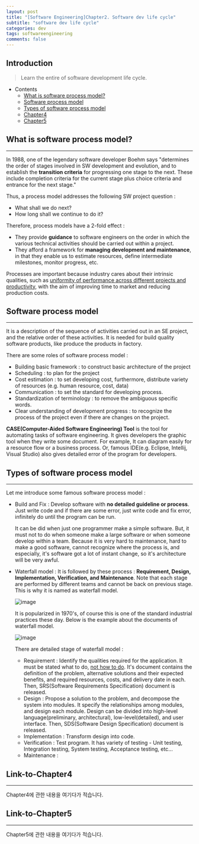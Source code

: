 ```yaml
---
layout: post
title: "[Software Engineering]Chapter2. Software dev life cycle"
subtitle: "software dev life cycle"
categories: dev
tags: softwareengineering
comments: false
---
```


## Introduction
> Learn the entire of software development life cycle.

- Contents
	- [What is software process model?](#what-is-software-process-model)
	- [Software process model](#software-process-model)
	- [Types of software process model](#types-of-software-process-model)
	- [Chapter4](#link-to-chapter4)
	- [Chapter5](#link-to-chapter5)
  
## What is software process model?
---
In 1988, one of the legendary software developer Boehm says "determines the order of stages involved in SW development and evolution, and to establish the **transition criteria** for progressing one stage to the next. These include completion criteria for the current stage plus choice criteria and entrance for the next stage."

Thus, a process model addresses the following SW project question :

- What shall we do next?
- How long shall we continue to do it?

Therefore, process models have a 2-fold effect :

- They provide **guidance** to software engineers on the order in which the various technical activities should be carried out within a project.
- They afford a framework for **managing development and maintenance**, in that they enable us to estimate resources, define intermediate milestones, monitor progress, etc.

Processes are important because industry cares about their intrinsic qualities, such as <u>uniformity of performance across different projects and productivity</u>, with the aim of improving time to market and reducing production costs.



## Software process model
---
It is a description of the sequence of activities carried out in an SE project, and the relative order of these activities. It is needed for build quality software products, like produce the products in factory.

There are some roles of software process model :

- Building basic framework : to construct basic architecture of the project
- Scheduling : to plan for the project
- Cost estimation : to set developing cost, furthermore, distribute variety of resources (e.g. human resource, cost, data)
- Communication : to set the standard for developing process.
- Standardization of terminology : to remove the ambiguous specific words.
- Clear understanding of development progress : to recognize the process of the project even if there are changes on the project.

**CASE(Computer-Aided Software Engineering) Tool** is the tool for automating tasks of software engineering. It gives developers the graphic tool when they write some document. For example, It can diagram easily for a resource flow or a business process. Or, famous IDE(e.g. Eclipse, Intellij, Visual Studio) also gives detailed error of the program for developers.



## Types of software process model
---
Let me introduce some famous software process model :

- Build and Fix : Develop software with **no detailed guideline or process**. Just write code and if there are some error, just write code and fix error, infinitely do until the program can be run.

  It can be did when just one programmer make a simple software. But, it must not to do when someone make a large software or when someone develop within a team. Because it is very hard to maintenance, hard to make a good software, cannot recognize where the process is, and especially, it's software got a lot of instant change, so it's architecture will be very awful.

- Waterfall model : It is followed by these process : **Requirement, Design, Implementation, Verification, and Maintenance**. Note that each stage are performed by different teams and cannot be back on previous stage. This is why it is named as waterfall model.

  ![image](https://github.com/yeosu623/yeosu623.github.io/assets/72304945/4119ec94-571b-45f3-b72c-51ff0824db00)

  It is popularized in 1970's, of course this is one of the standard industrial practices these day. Below is the example about the documents of waterfall model.

  ![image](https://github.com/yeosu623/yeosu623.github.io/assets/72304945/0ffb60f7-adbe-4036-8247-dee53ae06f4f)

  There are detailed stage of waterfall model :

  - Requirement : Identify the qualities required for the application. It must be stated what to do, <u>not how to do</u>. It's document contains the definition of the problem, alternative solutions and their expected benefits, and required resources, costs, and delivery date in each. Then, SRS(Software Requirements Specification) document is released.
  - Design : Propose a solution to the problem, and decompose the system into modules. It specify the relationships among modules, and design each module. Design can be divided into high-level language(preliminary, architectural), low-level(detailed), and user interface. Then, SDS(Software Design Specification) document is released.
  - Implementation : Transform design into code.
  - Verification : Test program. It has variety of testing - Unit testing, Integration testing, System testing, Acceptance testing, etc...
  - Maintenance : 



## Link-to-Chapter4  
---
Chapter4에 관한 내용을 여기다가 적습니다.  

## Link-to-Chapter5  
---
Chapter5에 관한 내용을 여기다가 적습니다.  